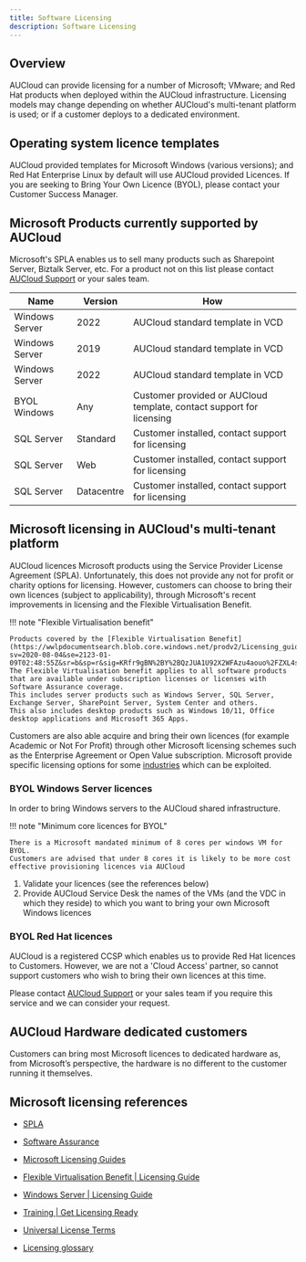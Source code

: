 ```yaml
---
title: Software Licensing
description: Software Licensing
---
```


## Overview

AUCloud can provide licensing for a number of Microsoft; VMware; and Red Hat products when deployed within the AUCloud infrastructure.
Licensing models may change depending on whether AUCloud's multi-tenant platform is used; or if a customer deploys to a dedicated environment.

## Operating system licence templates

AUCloud provided templates for Microsoft Windows (various versions); and Red Hat Enterprise Linux by default will use AUCloud provided Licences.
If you are seeking to Bring Your Own Licence (BYOL), please contact your Customer Success Manager.

## Microsoft Products currently supported by AUCloud

Microsoft's SPLA enables us to sell many products such as Sharepoint Server, Biztalk Server, etc. For a product not on this list please contact [AUCloud Support](../support) or your sales team.

| Name           | Version     | How                                                                  |
| -------------- | ----------- | -------------------------------------------------------------------- |
| Windows Server | 2022        | AUCloud standard template in VCD                                     |
| Windows Server | 2019        | AUCloud standard template in VCD                                     |
| Windows Server | 2022        | AUCloud standard template in VCD                                     |
| BYOL Windows   | Any         | Customer provided or AUCloud template, contact support for licensing |
| SQL Server     | Standard    | Customer installed, contact support for licensing                    |
| SQL Server     | Web         | Customer installed, contact support for licensing                    |
| SQL Server     | Datacentre  | Customer installed, contact support for licensing                    |

## Microsoft licensing in AUCloud's multi-tenant platform

AUCloud licences Microsoft products using the Service Provider License Agreement (SPLA).
Unfortunately, this does not provide any not for profit or charity options for licensing.
However, customers can choose to bring their own licences (subject to applicability), through Microsoft's recent improvements in licensing and the Flexible Virtualisation Benefit.

!!! note "Flexible Virtualisation benefit"

    Products covered by the [Flexible Virtualisation Benefit](https://wwlpdocumentsearch.blob.core.windows.net/prodv2/Licensing_guide_PLT_Flexible_Virtualization_Benefit_Nov2022.pdf?sv=2020-08-04&se=2123-01-09T02:48:55Z&sr=b&sp=r&sig=KRfr9gBN%2BY%2BQzJUA1U92X2WFAzu4aouo%2FZXL4sxKLM0%3D)
    The Flexible Virtualisation benefit applies to all software products that are available under subscription licenses or licenses with Software Assurance coverage.
    This includes server products such as Windows Server, SQL Server, Exchange Server, SharePoint Server, System Center and others.
    This also includes desktop products such as Windows 10/11, Office desktop applications and Microsoft 365 Apps.

Customers are also able acquire and bring their own licences (for example Academic or Not For Profit) through other Microsoft licensing schemes such as the Enterprise Agreement or Open Value subscription.
Microsoft provide specific licensing options for some [industries](https://www.microsoft.com/en-us/licensing/licensing-programs/licensing-for-industries?activetab=licensing-for-industries-pivot:primaryr4) which can be exploited.

### BYOL Windows Server licences

In order to bring Windows servers to the AUCloud shared infrastructure.

!!! note "Minimum core licences for BYOL"

    There is a Microsoft mandated minimum of 8 cores per windows VM for BYOL.
    Customers are advised that under 8 cores it is likely to be more cost effective provisioning licences via AUCloud

1. Validate your licences (see the references below)
1. Provide AUCloud Service Desk the names of the VMs (and the VDC in which they reside) to which you want to bring your own Microsoft Windows licences

### BYOL Red Hat licences

AUCloud is a registered CCSP which enables us to provide Red Hat licences to Customers. However, we are not a 'Cloud Access' partner, so cannot support customers who wish to bring their own licences at this time.

Please contact [AUCloud Support](../support) or your sales team if you require this service and we can consider your request.

## AUCloud Hardware dedicated customers

Customers can bring most Microsoft licences to dedicated hardware as, from Microsoft’s perspective, the hardware is no different to the customer running it themselves.

## Microsoft licensing references

- [SPLA](https://www.microsoft.com/en-us/licensing/licensing-programs/spla-program)

- [Software Assurance](https://www.microsoft.com/en-us/licensing/licensing-programs/software-assurance-license-mobility?rtc=1)

- [Microsoft Licensing Guides](https://www.microsoft.com/licensing/docs/view/Licensing-Guides)

- [Flexible Virtualisation Benefit | Licensing Guide](https://wwlpdocumentsearch.blob.core.windows.net/prodv2/Licensing_guide_PLT_Flexible_Virtualization_Benefit_Nov2022.pdf?sv=2020-08-04&se=2123-01-09T02:48:55Z&sr=b&sp=r&sig=KRfr9gBN%2BY%2BQzJUA1U92X2WFAzu4aouo%2FZXL4sxKLM0%3D)

- [Windows Server | Licensing Guide](https://wwlpdocumentsearch.blob.core.windows.net/prodv2/Licensing_guide_PLT_Windows_Server_2022_Oct2022.pdf?sv=2020-08-04&se=2123-01-09T02:48:55Z&sr=b&sp=r&sig=2rpC9wnS4kzpamtV0cM2r8hDjtC967m8fudcU6ui8fM%3D)

- [Training | Get Licensing Ready](https://getlicensingready.com/)

- [Universal License Terms](https://www.microsoft.com/licensing/terms/product/ForallSoftware)

- [Licensing glossary](https://www.microsoft.com/licensing/terms/product/Glossary/all)
